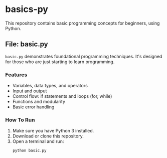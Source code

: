# basics-py

This repository contains basic programming concepts for beginners, using Python.

## File: basic.py

`basic.py` demonstrates foundational programming techniques. It's designed for those who are just starting to learn programming.

### Features

- Variables, data types, and operators
- Input and output
- Control flow: if statements and loops (for, while)
- Functions and modularity
- Basic error handling

### How To Run

1. Make sure you have Python 3 installed.
2. Download or clone this repository.
3. Open a terminal and run:
   ```bash
   python basic.py
